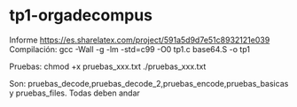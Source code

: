 # tp1-orgadecompus

Informe https://es.sharelatex.com/project/591a5d9d7e51c8932121e039
Compilación:
gcc -Wall -g -lm -std=c99 -O0 tp1.c base64.S -o tp1

Pruebas:
chmod +x pruebas_xxx.txt
./pruebas_xxx.txt

Son: pruebas_decode,pruebas_decode_2,pruebas_encode,pruebas_basicas y pruebas_files.
Todas deben andar
